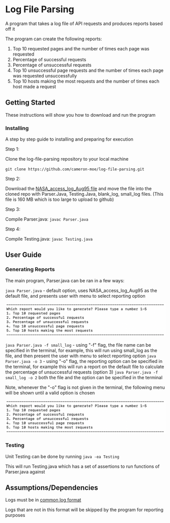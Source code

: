 # Log File Parsing

A program that takes a log file of API requests and produces reports based off it

The program can create the following reports:

1. Top 10 requested pages and the number of times each page was requested
2. Percentage of successful requests
3. Percentage of unsuccessful requests
4. Top 10 unsuccessful page requests and the number of times each page was requested unsuccessfully
5. Top 10 hosts making the most requests and the number of times each host made a request

## Getting Started

These instructions will show you how to download and run the program

### Installing

A step by step guide to installing and preparing for execution

Step 1:

Clone the log-file-parsing repository to your local machine

`git clone https://github.com/cameron-moe/log-file-parsing.git`

Step 2:

Download the [NASA_access_log_Aug95 file](https://urldefense.com/v3/__ftp://ita.ee.lbl.gov/traces/NASA_access_log_Aug95.gz__;!!GqivPVa7Brio!Kv_gR_pGjGVzr4ZPJtCjYJ1tBUqZXBrt-vbJ2Q1zYWl5FC_g_kyta5MCXsBRddoc5w$) and move the file into the cloned repo with Parser.Java, Testing.Java, blank_log, small_log files.  (This file is 160 MB which is too large to upload to github)

Step 3:

Compile Parser.java: `javac Parser.java`

Step 4:

Compile Testing.java: `javac Testing.java`

## User Guide

### Generating Reports

The main program, Parser.java can be ran in a few ways:

`java Parser.java` - default option, uses NASA_access_log_Aug95 as the default file, and presents user with menu to select reporting option

<img width="600" src="/report_menu.png">


`java Parser.java -f small_log` - using "-f" flag, the file name can be specified in the terminal, for example, this will run using small_log as the file, and then present the user with menu to select reporting option
`java Parser.java -o 3` - using "-o" flag, the reporting option can be specified in the terminal, for example this will run a report on the default file to calculate the percentage of unsuccessful requests (option 3)
`java Parser.java -f small_log -o 2` both the file and the option can be specified in the terminal

Note, whenever the "-o" flag is not given in the terminal, the following menu will be shown until a valid option is chosen

<img width="600" src="/report_menu.png">


### Testing

Unit Testing can be done by running `java -ea Testing`

This will run Testing.java which has a set of assertions to run functions of Parser.java against

## Assumptions/Dependencies

Logs must be in [common log format](https://httpd.apache.org/docs/1.3/logs.html#common)

Logs that are not in this format will be skipped by the program for reporting purposes




